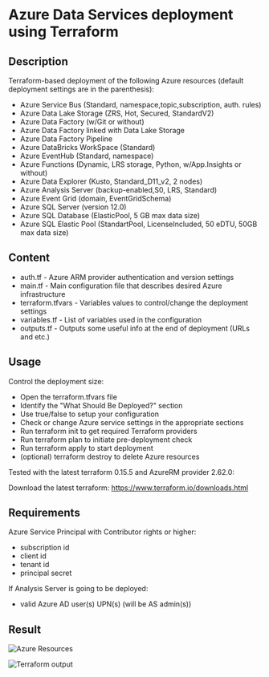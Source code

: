 # Azure Data Services deployment using Terraform

## Description

Terraform-based deployment of the following Azure resources (default deployment settings are in the parenthesis):

- Azure Service Bus (Standard, namespace,topic,subscription, auth. rules)
- Azure Data Lake Storage (ZRS, Hot, Secured, StandardV2)
- Azure Data Factory (w/Git or without)
- Azure Data Factory linked with Data Lake Storage
- Azure Data Factory Pipeline
- Azure DataBricks WorkSpace (Standard)
- Azure EventHub (Standard, namespace)
- Azure Functions (Dynamic, LRS storage, Python, w/App.Insights or without)
- Azure Data Explorer (Kusto, Standard_D11_v2, 2 nodes)
- Azure Analysis Server (backup-enabled,S0, LRS, Standard)
- Azure Event Grid (domain, EventGridSchema)
- Azure SQL Server (version 12.0)
- Azure SQL Database (ElasticPool, 5 GB max data size)
- Azure SQL Elastic Pool (StandartPool, LicenseIncluded, 50 eDTU, 50GB max data size)

## Content

- auth.tf - Azure ARM provider authentication and version settings
- main.tf - Main configuration file that describes desired Azure infrastructure
- terraform.tfvars - Variables values to control/change the deployment settings
- variables.tf - List of variables used in the configuration
- outputs.tf - Outputs some useful info at the end of deployment (URLs and etc.)

## Usage

Control the deployment size:

- Open the terraform.tfvars file
- Identify the "What Should Be Deployed?" section
- Use true/false to setup your configuration
- Check or change Azure service settings in the appropriate sections
- Run terraform init to get required Terraform providers
- Run terraform plan to initiate pre-deployment check
- Run terraform apply to start deployment
- (optional) terraform destroy to delete Azure resources

Tested with the latest terraform 0.15.5 and AzureRM provider 2.62.0:

Download the latest terraform: 
https://www.terraform.io/downloads.html

## Requirements

Azure Service Principal with Contributor rights or higher:

- subscription id
- client id
- tenant id
- principal secret

If Analysis Server is going to be deployed:

- valid Azure AD user(s) UPN(s) (will be AS admin(s))

## Result

![Azure Resources](https://rlevchenko.files.wordpress.com/2021/06/tf-azure-data-list-resources.jpg)

![Terraform output](https://rlevchenko.files.wordpress.com/2021/06/tf-azure-deployed-resources-output.jpg)
